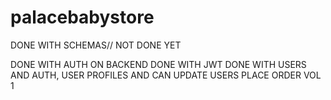 # palacebabystore

DONE WITH SCHEMAS// NOT DONE YET

DONE WITH AUTH ON BACKEND
DONE WITH JWT
DONE WITH USERS AND AUTH, USER PROFILES AND CAN UPDATE USERS
PLACE ORDER VOL 1
